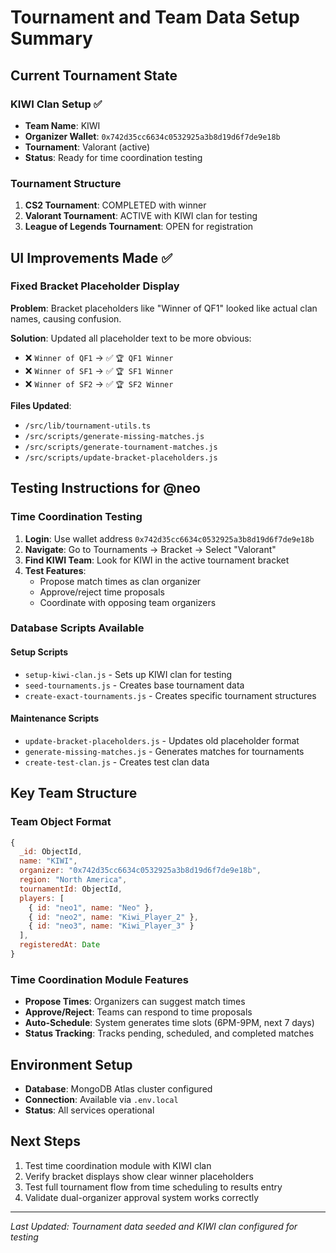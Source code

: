 # Tournament and Team Data Setup Summary

## Current Tournament State

### KIWI Clan Setup ✅
- **Team Name**: KIWI
- **Organizer Wallet**: `0x742d35cc6634c0532925a3b8d19d6f7de9e18b`
- **Tournament**: Valorant (active)
- **Status**: Ready for time coordination testing

### Tournament Structure
1. **CS2 Tournament**: COMPLETED with winner
2. **Valorant Tournament**: ACTIVE with KIWI clan for testing
3. **League of Legends Tournament**: OPEN for registration

## UI Improvements Made ✅

### Fixed Bracket Placeholder Display
**Problem**: Bracket placeholders like "Winner of QF1" looked like actual clan names, causing confusion.

**Solution**: Updated all placeholder text to be more obvious:
- ❌ `Winner of QF1` → ✅ `🏆 QF1 Winner`
- ❌ `Winner of SF1` → ✅ `🏆 SF1 Winner`
- ❌ `Winner of SF2` → ✅ `🏆 SF2 Winner`

**Files Updated**:
- `/src/lib/tournament-utils.ts`
- `/src/scripts/generate-missing-matches.js`
- `/src/scripts/generate-tournament-matches.js`
- `/src/scripts/update-bracket-placeholders.js`

## Testing Instructions for @neo

### Time Coordination Testing
1. **Login**: Use wallet address `0x742d35cc6634c0532925a3b8d19d6f7de9e18b`
2. **Navigate**: Go to Tournaments → Bracket → Select "Valorant"
3. **Find KIWI Team**: Look for KIWI in the active tournament bracket
4. **Test Features**:
   - Propose match times as clan organizer
   - Approve/reject time proposals
   - Coordinate with opposing team organizers

### Database Scripts Available

#### Setup Scripts
- `setup-kiwi-clan.js` - Sets up KIWI clan for testing
- `seed-tournaments.js` - Creates base tournament data
- `create-exact-tournaments.js` - Creates specific tournament structures

#### Maintenance Scripts
- `update-bracket-placeholders.js` - Updates old placeholder format
- `generate-missing-matches.js` - Generates matches for tournaments
- `create-test-clan.js` - Creates test clan data

## Key Team Structure

### Team Object Format
```javascript
{
  _id: ObjectId,
  name: "KIWI",
  organizer: "0x742d35cc6634c0532925a3b8d19d6f7de9e18b",
  region: "North America",
  tournamentId: ObjectId,
  players: [
    { id: "neo1", name: "Neo" },
    { id: "neo2", name: "Kiwi_Player_2" },
    { id: "neo3", name: "Kiwi_Player_3" }
  ],
  registeredAt: Date
}
```

### Time Coordination Module Features
- **Propose Times**: Organizers can suggest match times
- **Approve/Reject**: Teams can respond to time proposals
- **Auto-Schedule**: System generates time slots (6PM-9PM, next 7 days)
- **Status Tracking**: Tracks pending, scheduled, and completed matches

## Environment Setup
- **Database**: MongoDB Atlas cluster configured
- **Connection**: Available via `.env.local`
- **Status**: All services operational

## Next Steps
1. Test time coordination module with KIWI clan
2. Verify bracket displays show clear winner placeholders
3. Test full tournament flow from time scheduling to results entry
4. Validate dual-organizer approval system works correctly

---
*Last Updated: Tournament data seeded and KIWI clan configured for testing*